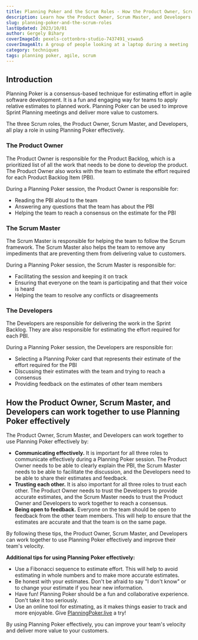 ```yaml
---
title: Planning Poker and the Scrum Roles - How the Product Owner, Scrum Master, and Developers can work together to use Planning Poker effectively
description: Learn how the Product Owner, Scrum Master, and Developers can work together to use Planning Poker effectively to improve team velocity and deliver more value to customers.
slug: planning-poker-and-the-scrum-roles
lastUpdated: 2023/10/01
author: Gergely Bihary
coverImageId: pexels-cottonbro-studio-7437491_vswau5
coverImageAlt: A group of people looking at a laptop during a meeting
category: techniques
tags: planning poker, agile, scrum
---
```


## Introduction

Planning Poker is a consensus-based technique for estimating effort in agile software development. It is a fun and engaging way for teams to apply relative estimates to planned work. Planning Poker can be used to improve Sprint Planning meetings and deliver more value to customers.

The three Scrum roles, the Product Owner, Scrum Master, and Developers, all play a role in using Planning Poker effectively.

### The Product Owner

The Product Owner is responsible for the Product Backlog, which is a prioritized list of all the work that needs to be done to develop the product. The Product Owner also works with the team to estimate the effort required for each Product Backlog Item (PBI).

During a Planning Poker session, the Product Owner is responsible for:

- Reading the PBI aloud to the team
- Answering any questions that the team has about the PBI
- Helping the team to reach a consensus on the estimate for the PBI

### The Scrum Master

The Scrum Master is responsible for helping the team to follow the Scrum framework. The Scrum Master also helps the team to remove any impediments that are preventing them from delivering value to customers.

During a Planning Poker session, the Scrum Master is responsible for:

- Facilitating the session and keeping it on track
- Ensuring that everyone on the team is participating and that their voice is heard
- Helping the team to resolve any conflicts or disagreements

### The Developers

The Developers are responsible for delivering the work in the Sprint Backlog. They are also responsible for estimating the effort required for each PBI.

During a Planning Poker session, the Developers are responsible for:

- Selecting a Planning Poker card that represents their estimate of the effort required for the PBI
- Discussing their estimates with the team and trying to reach a consensus
- Providing feedback on the estimates of other team members

## How the Product Owner, Scrum Master, and Developers can work together to use Planning Poker effectively

The Product Owner, Scrum Master, and Developers can work together to use Planning Poker effectively by:

- **Communicating effectively.** It is important for all three roles to communicate effectively during a Planning Poker session. The Product Owner needs to be able to clearly explain the PBI, the Scrum Master needs to be able to facilitate the discussion, and the Developers need to be able to share their estimates and feedback.
- **Trusting each other.** It is also important for all three roles to trust each other. The Product Owner needs to trust the Developers to provide accurate estimates, and the Scrum Master needs to trust the Product Owner and Developers to work together to reach a consensus.
- **Being open to feedback.** Everyone on the team should be open to feedback from the other team members. This will help to ensure that the estimates are accurate and that the team is on the same page.

By following these tips, the Product Owner, Scrum Master, and Developers can work together to use Planning Poker effectively and improve their team's velocity.

**Additional tips for using Planning Poker effectively:**

- Use a Fibonacci sequence to estimate effort. This will help to avoid estimating in whole numbers and to make more accurate estimates.
- Be honest with your estimates. Don't be afraid to say "I don't know" or to change your estimate if you hear new information.
- Have fun! Planning Poker should be a fun and collaborative experience. Don't take it too seriously.
- Use an online tool for estimating, as it makes things easier to track and more enjoyable. Give [PlanningPoker.live](https://planningpoker.live) a try!

By using Planning Poker effectively, you can improve your team's velocity and deliver more value to your customers.
